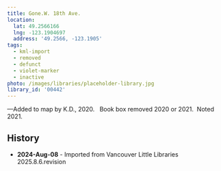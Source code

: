 ```yaml
---
title: Gone.W. 18th Ave.
location:
  lat: 49.2566166
  lng: -123.1904697
  address: '49.2566, -123.1905'
tags:
  - kml-import
  - removed
  - defunct
  - violet-marker
  - inactive
photo: /images/libraries/placeholder-library.jpg
library_id: '00442'
---
```

—Added to map by K.D., 2020.  
Book box removed 2020 or 2021.  Noted 2021.

## History
- **2024-Aug-08** - Imported from Vancouver Little Libraries 2025.8.6.revision
